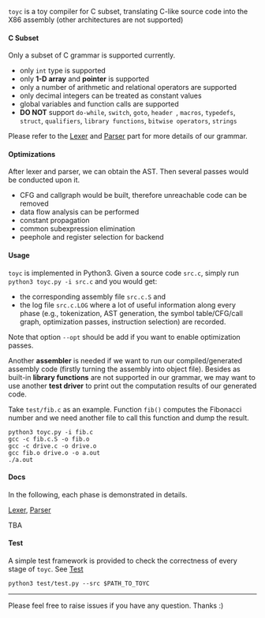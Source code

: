 `toyc` is a toy compiler for C subset, translating C-like source code into the X86 assembly (other architectures are not supported)



#### C Subset

Only a subset of C grammar is supported currently.

- only `int` type is supported
- only **1-D array** and **pointer** is supported
- only a number of arithmetic and relational operators are supported
- only decimal integers can be treated as constant values
- global variables and function calls are supported
- **DO NOT** support `do-while`, `switch`, `goto`, `header `, `macros`,  `typedefs`, `struct`,  `qualifiers`, `library functions`, `bitwise operators`, `strings`

Please refer to the [Lexer](./docs/lexer.md) and [Parser](./docs/parser.md) part for more details of our grammar.



#### Optimizations

After lexer and parser, we can obtain the AST. Then several passes would be conducted upon it.

- CFG and callgraph would be built, therefore unreachable code can be removed
- data flow analysis can be performed
- constant propagation
- common subexpression elimination
- peephole and register selection for backend



#### Usage

`toyc` is implemented in Python3. Given a source code `src.c`, simply run `python3 toyc.py -i src.c` and you would get:

- the corresponding assembly file `src.c.S` and
- the log file `src.c.LOG` where a lot of useful information along every phase (e.g., tokenization, AST generation, the symbol table/CFG/call graph, optimization passes, instruction selection) are recorded.

Note that option `--opt` should be add if you want to enable optimization passes.

Another **assembler** is needed if we want to run our compiled/generated assembly code (firstly turning the assembly into object file). Besides as built-in **library functions** are not supported in our grammar, we may want to use another **test driver** to print out the computation results of our generated code.

Take `test/fib.c` as an example. Function `fib()` computes the Fibonacci number and we need another file to call this function and dump the result.

```shell
python3 toyc.py -i fib.c
gcc -c fib.c.S -o fib.o
gcc -c drive.c -o drive.o
gcc fib.o drive.o -o a.out
./a.out
```



#### Docs

In the following, each phase is demonstrated in details.

[Lexer](./docs/lexer.md), [Parser](./docs/parser.md)

TBA



#### Test

A simple test framework is provided to check the correctness of every stage of `toyc`. See [Test](./docs/test.md)

```shell
python3 test/test.py --src $PATH_TO_TOYC
```

------

Please feel free to raise issues if you have any question. Thanks :)